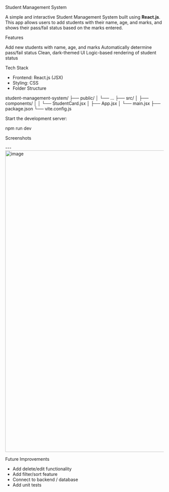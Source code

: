  Student Management System

A simple and interactive Student Management System built using **React.js**. This app allows users to add students with their name, age, and marks, and shows their pass/fail status based on the marks entered.

 Features

 Add new students with name, age, and marks
 Automatically determine pass/fail status
 Clean, dark-themed UI
 Logic-based rendering of student status

 Tech Stack

- Frontend: React.js (JSX)
- Styling: CSS
- 
  Folder Structure

student-management-system/
├── public/
│   └── ...
├── src/
│   ├── components/
│   │   └── StudentCard.jsx
│   ├── App.jsx
│   └── main.jsx
├── package.json
└── vite.config.js


 Start the development server:

   npm run dev


 Screenshots


---<img width="1776" height="957" alt="image" src="https://github.com/user-attachments/assets/2c2e3ca7-a56f-4b46-909c-790b398e3bb4" />


 Future Improvements

* Add delete/edit functionality
* Add filter/sort feature
* Connect to backend / database
* Add unit tests


 
